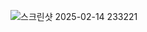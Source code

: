 ![스크린샷 2025-02-14 233221](https://github.com/user-attachments/assets/b91a2da6-7400-47c8-b082-19de57875385)
